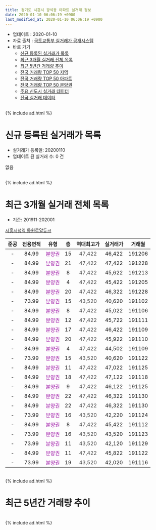 ```yaml
---
title: 경기도 시흥시 광석동 아파트 실거래 정보
date: 2020-01-10 06:06:19 +0900
last_modified_at: 2020-01-10 06:06:19 +0900
---
```


* 업데이트 : 2020-01-10
* 자료 출처 : [국토교통부 실거래가 공개시스템](http://rt.molit.go.kr)
* 바로 가기
    * [신규 등록된 실거래가 목록](#신규-등록된-실거래가-목록)
    * [최근 3개월 실거래 전체 목록](#최근-3개월-실거래-전체-목록)
    * [최근 5년간 거래량 추이](#최근-5년간-거래량-추이)
    * [전국 거래량 TOP 50 지역](https://inasie.github.io/apt-trade-info/최근-3개월-전국에서-가장-거래가-많이-발생한-지역)
    * [전국 거래량 TOP 50 아파트](https://inasie.github.io/apt-trade-info/최근-3개월-전국에서-가장-거래가-많이-발생한-아파트)
    * [전국 거래량 TOP 50 분양권](https://inasie.github.io/apt-trade-info/최근-3개월-전국에서-가장-거래가-많이-발생한-분양권)
    * [주요 신도시 실거래 데이터](https://inasie.github.io/apt-trade-info/주요-신도시)
    * [전국 실거래 데이터](https://inasie.github.io/apt-trade-info/전국)
<br>
{% include ad.html %}
<br>

# 신규 등록된 실거래가 목록
* 실거래가 등록일: 20200110
* 업데이트 된 실거래 수: 0 건

없음

<br>
{% include ad.html %}
<br>

# 최근 3개월 실거래 전체 목록
* 기준: 201911-202001


[시흥시청역 동원로얄듀크](https://search.naver.com/search.naver?query=%EA%B2%BD%EA%B8%B0%EB%8F%84+%EC%8B%9C%ED%9D%A5%EC%8B%9C+%EA%B4%91%EC%84%9D%EB%8F%99+%EC%8B%9C%ED%9D%A5%EC%8B%9C%EC%B2%AD%EC%97%AD+%EB%8F%99%EC%9B%90%EB%A1%9C%EC%96%84%EB%93%80%ED%81%AC)

|준공|전용면적|유형|층|역대최고가|실거래가|거래월|
|:---:|:---:|:---:|:---:|:---:|:---:|:---:|
|-|84.99|<span style="color:#9C11A5">분양권</span>|15|<span style="color:#444444">47,422</span>|46,422|191206|
|-|84.99|<span style="color:#9C11A5">분양권</span>|21|<span style="color:#444444">47,422</span>|47,422|191228|
|-|84.99|<span style="color:#9C11A5">분양권</span>|8|<span style="color:#444444">47,422</span>|45,622|191213|
|-|84.99|<span style="color:#9C11A5">분양권</span>|4|<span style="color:#444444">47,422</span>|45,422|191205|
|-|84.99|<span style="color:#9C11A5">분양권</span>|20|<span style="color:#444444">47,422</span>|46,322|191228|
|-|73.99|<span style="color:#9C11A5">분양권</span>|15|<span style="color:#444444">43,520</span>|40,620|191102|
|-|84.99|<span style="color:#9C11A5">분양권</span>|8|<span style="color:#444444">47,422</span>|45,022|191106|
|-|84.99|<span style="color:#9C11A5">분양권</span>|12|<span style="color:#444444">47,422</span>|45,722|191111|
|-|84.99|<span style="color:#9C11A5">분양권</span>|17|<span style="color:#444444">47,422</span>|46,422|191109|
|-|84.99|<span style="color:#9C11A5">분양권</span>|20|<span style="color:#444444">47,422</span>|45,922|191110|
|-|84.99|<span style="color:#9C11A5">분양권</span>|4|<span style="color:#444444">47,422</span>|44,502|191109|
|-|73.99|<span style="color:#9C11A5">분양권</span>|15|<span style="color:#444444">43,520</span>|40,620|191122|
|-|84.99|<span style="color:#9C11A5">분양권</span>|11|<span style="color:#444444">47,422</span>|47,022|191125|
|-|84.99|<span style="color:#9C11A5">분양권</span>|18|<span style="color:#444444">47,422</span>|47,122|191118|
|-|84.99|<span style="color:#9C11A5">분양권</span>|9|<span style="color:#444444">47,422</span>|46,122|191125|
|-|84.99|<span style="color:#9C11A5">분양권</span>|22|<span style="color:#444444">47,422</span>|46,322|191130|
|-|84.99|<span style="color:#9C11A5">분양권</span>|22|<span style="color:#444444">47,422</span>|46,322|191130|
|-|73.99|<span style="color:#9C11A5">분양권</span>|16|<span style="color:#444444">43,520</span>|42,220|191124|
|-|84.99|<span style="color:#9C11A5">분양권</span>|8|<span style="color:#444444">47,422</span>|45,422|191112|
|-|73.99|<span style="color:#9C11A5">분양권</span>|16|<span style="color:#444444">43,520</span>|43,520|191123|
|-|73.99|<span style="color:#9C11A5">분양권</span>|11|<span style="color:#444444">43,520</span>|42,120|191129|
|-|84.99|<span style="color:#9C11A5">분양권</span>|11|<span style="color:#444444">47,422</span>|45,822|191122|
|-|73.99|<span style="color:#9C11A5">분양권</span>|19|<span style="color:#444444">43,520</span>|42,020|191116|


<br>
{% include ad.html %}
<br>

# 최근 5년간 거래량 추이


<div style="width:100%;">
    <canvas id="deal_progress" height="200"></canvas>
</div>

<script>
new Chart(document.getElementById("deal_progress"), {
    type: 'line',
    data: {
        labels: ['201501','201502','201503','201504','201505','201506','201507','201508','201509','201510','201511','201512','201601','201602','201603','201604','201605','201606','201607','201608','201609','201610','201611','201612','201701','201702','201703','201704','201705','201706','201707','201708','201709','201710','201711','201712','201801','201802','201803','201804','201805','201806','201807','201808','201809','201810','201811','201812','201901','201902','201903','201904','201905','201906','201907','201908','201909','201910','201911','201912','202001'],
        datasets: [{
            label: '매매',
            pointRadius: 1,
            data: [0, 0, 0, 0, 0, 0, 0, 0, 0, 0, 0, 0, 0, 0, 0, 0, 0, 0, 0, 0, 0, 0, 0, 0, 0, 0, 0, 0, 0, 0, 0, 0, 0, 0, 0, 0, 0, 0, 0, 0, 0, 0, 0, 0, 0, 0, 64, 90, 46, 17, 16, 3, 6, 10, 16, 8, 12, 15, 18, 5, 0],
            borderColor: "rgba(255, 201, 14, 1)",
            backgroundColor: "rgba(255, 201, 14, 0.5)",
            fill: false,
            lineTension: 0
        },{
            label: '전월세',
            pointRadius: 1,
            data: [0, 0, 0, 0, 0, 0, 0, 0, 0, 0, 0, 0, 0, 0, 0, 0, 0, 0, 0, 0, 0, 0, 0, 0, 0, 0, 0, 0, 0, 0, 0, 0, 0, 0, 0, 0, 0, 0, 0, 0, 0, 0, 0, 0, 0, 0, 0, 0, 0, 0, 0, 0, 0, 0, 0, 0, 0, 0, 0, 0, 0],
            borderColor: "rgba(0, 141, 185, 1)",
            backgroundColor: "rgba(0, 141, 185, 0.5)",
            fill: false,
            lineTension: 0
        }
        ]
    },
    options: {
        responsive: true,
        title: {
            display: false
        },
        tooltips: {
            mode: 'index',
            intersect: false
        },
        hover: {
            mode: 'nearest',
            intersect: true
        },
        scales: {
            xAxes: [{
                display: true,
                scaleLabel: {
                    display: true,
                    labelString: '년/월'
                }
            }],
            yAxes: [{
                display: true,
                ticks: {
                    suggestedMin: 0,
                },
                scaleLabel: {
                    display: true,
                    labelString: '실거래 수'
                }
            }]
        }
    }
});

</script>


<br>
{% include ad.html %}
<br>

